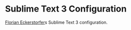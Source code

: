 Sublime Text 3 Configuration
============================

[Florian Eckerstorfer](http://florian.ec)s Sublime Text 3 configuration.
